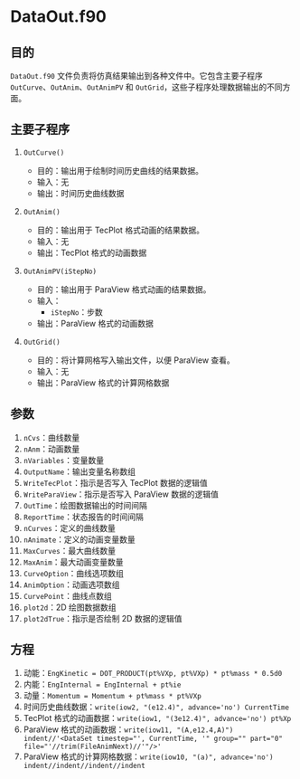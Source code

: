 # DataOut.f90

## 目的
`DataOut.f90` 文件负责将仿真结果输出到各种文件中。它包含主要子程序 `OutCurve`、`OutAnim`、`OutAnimPV` 和 `OutGrid`，这些子程序处理数据输出的不同方面。

## 主要子程序
1. `OutCurve()`
   - 目的：输出用于绘制时间历史曲线的结果数据。
   - 输入：无
   - 输出：时间历史曲线数据

2. `OutAnim()`
   - 目的：输出用于 TecPlot 格式动画的结果数据。
   - 输入：无
   - 输出：TecPlot 格式的动画数据

3. `OutAnimPV(iStepNo)`
   - 目的：输出用于 ParaView 格式动画的结果数据。
   - 输入：
     - `iStepNo`：步数
   - 输出：ParaView 格式的动画数据

4. `OutGrid()`
   - 目的：将计算网格写入输出文件，以便 ParaView 查看。
   - 输入：无
   - 输出：ParaView 格式的计算网格数据

## 参数
1. `nCvs`：曲线数量
2. `nAnm`：动画数量
3. `nVariables`：变量数量
4. `OutputName`：输出变量名称数组
5. `WriteTecPlot`：指示是否写入 TecPlot 数据的逻辑值
6. `WriteParaView`：指示是否写入 ParaView 数据的逻辑值
7. `OutTime`：绘图数据输出的时间间隔
8. `ReportTime`：状态报告的时间间隔
9. `nCurves`：定义的曲线数量
10. `nAnimate`：定义的动画变量数量
11. `MaxCurves`：最大曲线数量
12. `MaxAnim`：最大动画变量数量
13. `CurveOption`：曲线选项数组
14. `AnimOption`：动画选项数组
15. `CurvePoint`：曲线点数组
16. `plot2d`：2D 绘图数据数组
17. `plot2dTrue`：指示是否绘制 2D 数据的逻辑值

## 方程
1. 动能：`EngKinetic = DOT_PRODUCT(pt%VXp, pt%VXp) * pt%mass * 0.5d0`
2. 内能：`EngInternal = EngInternal + pt%ie`
3. 动量：`Momentum = Momentum + pt%mass * pt%VXp`
4. 时间历史曲线数据：`write(iow2, "(e12.4)", advance='no') CurrentTime`
5. TecPlot 格式的动画数据：`write(iow1, "(3e12.4)", advance='no') pt%Xp`
6. ParaView 格式的动画数据：`write(iow11, "(A,e12.4,A)") indent//'<DataSet timestep="', CurrentTime, '" group="" part="0" file="'//trim(FileAnimNext)//'"/>'`
7. ParaView 格式的计算网格数据：`write(iow10, "(a)", advance='no') indent//indent//indent//indent`
